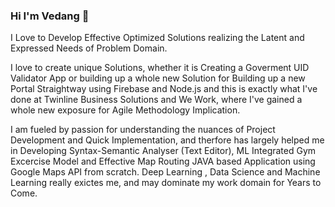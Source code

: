 ### Hi I'm Vedang 👋
I Love to Develop Effective Optimized Solutions realizing the Latent and Expressed Needs of Problem Domain.

I love to create unique Solutions, whether it is Creating a Goverment UID Validator App or building up a whole new Solution for Building up a new Portal Straightway using Firebase and Node.js and this is exactly what I've done at Twinline Business Solutions and We Work, where I've gained a whole new exposure for Agile Methodology Implication.

I am fueled by passion for understanding the nuances of Project Development and Quick Implementation, and therfore has largely helped me in Developing Syntax-Semantic Analyser (Text Editor), ML Integrated Gym Excercise Model and Effective Map Routing JAVA based Application using Google Maps API from scratch.
Deep Learning , Data Science and Machine Learning really exictes me, and may dominate my work domain for Years to Come.
<!--
**vedang14/vedang14** is a ✨ _special_ ✨ repository because its `README.md` (this file) appears on your GitHub profile.

Here are some ideas to get you started:

- 🔭 I’m currently working on ...
- 🌱 I’m currently learning ...
- 👯 I’m looking to collaborate on ...
- 🤔 I’m looking for help with ...
- 💬 Ask me about ...
- 📫 How to reach me: ...
- 😄 Pronouns: ...
- ⚡ Fun fact: ...
-->
